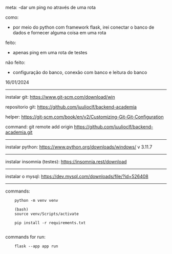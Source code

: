 meta: 
-dar um ping no através de uma rota

como:
- por meio do python com framework flask, irei conectar o banco de dados e fornecer alguma coisa em uma rota

feito:
- apenas ping em uma rota de testes

não feito:
- configuração do banco, conexão com banco e leitura do banco

16/01/2024

__________________________________________________________________________________________________________________________________________
instalar git:
https://www.git-scm.com/download/win

repositorio git:
https://github.com/juulioclf/backend-academia

helper:
https://git-scm.com/book/en/v2/Customizing-Git-Git-Configuration

command:
git remote add origin https://github.com/juulioclf/backend-academia.git

__________________________________________________________________________________________________________________________________________
instalar python:
https://www.python.org/downloads/windows/
v 3.11.7
__________________________________________________________________________________________________________________________________________
instalar insomnia (testes):
https://insomnia.rest/download

__________________________________________________________________________________________________________________________________________
instalar o mysql:
https://dev.mysql.com/downloads/file/?id=526408

__________________________________________________________________________________________________________________________________________


commands:

```
    python -m venv venv

    (bash)
    source venv/Scripts/activate

    pip install -r requirements.txt


```

commands for run:

```
    flask --app app run
```